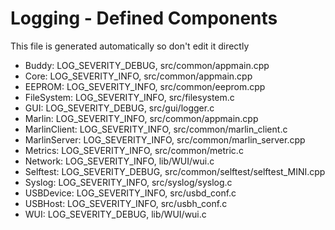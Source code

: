 # Logging - Defined Components
This file is generated automatically so don't edit it directly

- Buddy: LOG_SEVERITY_DEBUG, src/common/appmain.cpp
- Core: LOG_SEVERITY_INFO, src/common/appmain.cpp
- EEPROM: LOG_SEVERITY_INFO, src/common/eeprom.cpp
- FileSystem: LOG_SEVERITY_INFO, src/filesystem.c
- GUI: LOG_SEVERITY_DEBUG, src/gui/logger.c
- Marlin: LOG_SEVERITY_INFO, src/common/appmain.cpp
- MarlinClient: LOG_SEVERITY_INFO, src/common/marlin_client.c
- MarlinServer: LOG_SEVERITY_INFO, src/common/marlin_server.cpp
- Metrics: LOG_SEVERITY_INFO, src/common/metric.c
- Network: LOG_SEVERITY_INFO, lib/WUI/wui.c
- Selftest: LOG_SEVERITY_DEBUG, src/common/selftest/selftest_MINI.cpp
- Syslog: LOG_SEVERITY_INFO, src/syslog/syslog.c
- USBDevice: LOG_SEVERITY_INFO, src/usbd_conf.c
- USBHost: LOG_SEVERITY_INFO, src/usbh_conf.c
- WUI: LOG_SEVERITY_DEBUG, lib/WUI/wui.c
